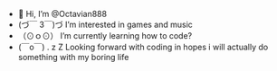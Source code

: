 - 👋 Hi, I’m @Octavian888
- (づ￣ 3￣)づ I’m interested in games and music
- （⊙ｏ⊙） I’m currently learning how to code?
- (￣o￣) . z Z Looking forward with coding in hopes i will actually do something with my boring life

<!---
Octavian888/Octavian888 is a ✨ special ✨ repository because its `README.md` (this file) appears on your GitHub profile.
You can click the Preview link to take a look at your changes.
--->
